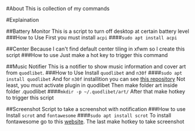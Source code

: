 #About
This is collection of my commands

#Explaination

##Battery Monitor
This is a script to turn off desktop at certain battery level
###How to Use
First you must install `acpi` 
####```sudo apt install acpi```

##Center
Because I can't find default center tiling in xfwm so I create this script
###How to use
Just make a hot key to trigger this command

##Music Notifier
This is a notifier to show music information and cover art from `quodlibet`.
###How to Use
Install `quodlibet` and `n30f`
####`sudo apt install quodlibet`
And for `n30f` installition you can see [this repository](github.com)
Not least, you must activate plugin in quodlibet
Then make folder art inside folder .quodlibet
####```mkdir -p ~/.quodlibet/art/```
After that make hotkey to trigger this script

##Screenshot
Script to take a screenshot with notification
###How to use
Install `scrot` and `fontawesome`
####```sudo apt install scrot```
To install fontawesome go to this [website](fontawesome).
The last make hotkey to take screenshot

##






